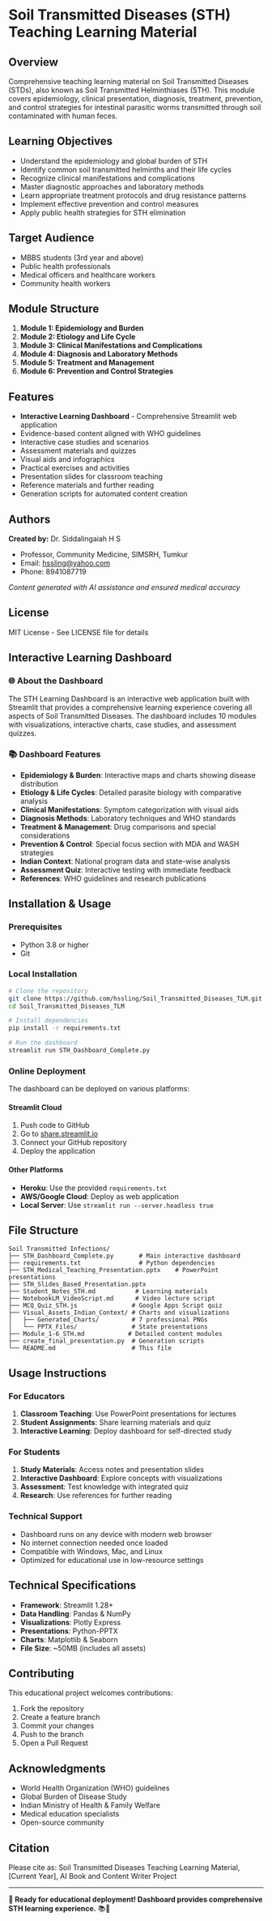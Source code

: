 # Soil Transmitted Diseases (STH) Teaching Learning Material

## Overview
Comprehensive teaching learning material on Soil Transmitted Diseases (STDs), also known as Soil Transmitted Helminthiases (STH). This module covers epidemiology, clinical presentation, diagnosis, treatment, prevention, and control strategies for intestinal parasitic worms transmitted through soil contaminated with human feces.

## Learning Objectives
- Understand the epidemiology and global burden of STH
- Identify common soil transmitted helminths and their life cycles
- Recognize clinical manifestations and complications
- Master diagnostic approaches and laboratory methods
- Learn appropriate treatment protocols and drug resistance patterns
- Implement effective prevention and control measures
- Apply public health strategies for STH elimination

## Target Audience
- MBBS students (3rd year and above)
- Public health professionals
- Medical officers and healthcare workers
- Community health workers

## Module Structure
1. **Module 1: Epidemiology and Burden**
2. **Module 2: Etiology and Life Cycle**
3. **Module 3: Clinical Manifestations and Complications**
4. **Module 4: Diagnosis and Laboratory Methods**
5. **Module 5: Treatment and Management**
6. **Module 6: Prevention and Control Strategies**

## Features
- **Interactive Learning Dashboard** - Comprehensive Streamlit web application
- Evidence-based content aligned with WHO guidelines
- Interactive case studies and scenarios
- Assessment materials and quizzes
- Visual aids and infographics
- Practical exercises and activities
- Presentation slides for classroom teaching
- Reference materials and further reading
- Generation scripts for automated content creation

## Authors
**Created by:** Dr. Siddalingaiah H S
- Professor, Community Medicine, SIMSRH, Tumkur
- Email: hssling@yahoo.com
- Phone: 8941087719

*Content generated with AI assistance and ensured medical accuracy*

## License
MIT License - See LICENSE file for details

## Interactive Learning Dashboard

### 🌐 **About the Dashboard**
The STH Learning Dashboard is an interactive web application built with Streamlit that provides a comprehensive learning experience covering all aspects of Soil Transmitted Diseases. The dashboard includes 10 modules with visualizations, interactive charts, case studies, and assessment quizzes.

### 📚 Dashboard Features
- **Epidemiology & Burden**: Interactive maps and charts showing disease distribution
- **Etiology & Life Cycles**: Detailed parasite biology with comparative analysis
- **Clinical Manifestations**: Symptom categorization with visual aids
- **Diagnosis Methods**: Laboratory techniques and WHO standards
- **Treatment & Management**: Drug comparisons and special considerations
- **Prevention & Control**: Special focus section with MDA and WASH strategies
- **Indian Context**: National program data and state-wise analysis
- **Assessment Quiz**: Interactive testing with immediate feedback
- **References**: WHO guidelines and research publications

## Installation & Usage

### Prerequisites
- Python 3.8 or higher
- Git

### Local Installation
```bash
# Clone the repository
git clone https://github.com/hssling/Soil_Transmitted_Diseases_TLM.git
cd Soil_Transmitted_Diseases_TLM

# Install dependencies
pip install -r requirements.txt

# Run the dashboard
streamlit run STH_Dashboard_Complete.py
```

### Online Deployment
The dashboard can be deployed on various platforms:

#### Streamlit Cloud
1. Push code to GitHub
2. Go to [share.streamlit.io](https://share.streamlit.io)
3. Connect your GitHub repository
4. Deploy the application

#### Other Platforms
- **Heroku**: Use the provided `requirements.txt`
- **AWS/Google Cloud**: Deploy as web application
- **Local Server**: Use `streamlit run --server.headless true`

## File Structure
```
Soil Transmitted Infections/
├── STH_Dashboard_Complete.py       # Main interactive dashboard
├── requirements.txt                # Python dependencies
├── STH_Medical_Teaching_Presentation.pptx    # PowerPoint presentations
├── STH_Slides_Based_Presentation.pptx
├── Student_Notes_STH.md           # Learning materials
├── NotebookLM_VideoScript.md      # Video lecture script
├── MCQ_Quiz_STH.js               # Google Apps Script quiz
├── Visual_Assets_Indian_Context/ # Charts and visualizations
│   ├── Generated_Charts/         # 7 professional PNGs
│   └── PPTX_Files/               # State presentations
├── Module_1-6_STH.md            # Detailed content modules
├── create_final_presentation.py  # Generation scripts
└── README.md                     # This file
```

## Usage Instructions

### For Educators
1. **Classroom Teaching**: Use PowerPoint presentations for lectures
2. **Student Assignments**: Share learning materials and quiz
3. **Interactive Learning**: Deploy dashboard for self-directed study

### For Students
1. **Study Materials**: Access notes and presentation slides
2. **Interactive Dashboard**: Explore concepts with visualizations
3. **Assessment**: Test knowledge with integrated quiz
4. **Research**: Use references for further reading

### Technical Support
- Dashboard runs on any device with modern web browser
- No internet connection needed once loaded
- Compatible with Windows, Mac, and Linux
- Optimized for educational use in low-resource settings

## Technical Specifications

- **Framework**: Streamlit 1.28+
- **Data Handling**: Pandas & NumPy
- **Visualizations**: Plotly Express
- **Presentations**: Python-PPTX
- **Charts**: Matplotlib & Seaborn
- **File Size**: ~50MB (includes all assets)

## Contributing
This educational project welcomes contributions:
1. Fork the repository
2. Create a feature branch
3. Commit your changes
4. Push to the branch
5. Open a Pull Request

## Acknowledgments
- World Health Organization (WHO) guidelines
- Global Burden of Disease Study
- Indian Ministry of Health & Family Welfare
- Medical education specialists
- Open-source community

## Citation
Please cite as: Soil Transmitted Diseases Teaching Learning Material, [Current Year], AI Book and Content Writer Project

---

**🦟 Ready for educational deployment! Dashboard provides comprehensive STH learning experience.** 📚🏥
